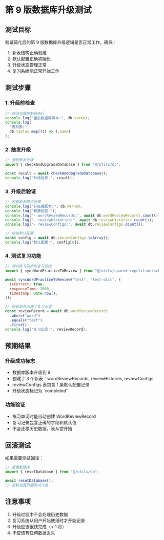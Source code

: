 # 第 9 版数据库升级测试

## 测试目标

验证简化后的第 9 版数据库升级逻辑是否正常工作，确保：

1. 新表结构正确创建
2. 默认配置正确初始化
3. 升级状态管理正常
4. 复习系统能正常开始工作

## 测试步骤

### 1. 升级前检查

```javascript
// 在浏览器控制台执行
console.log("当前数据库版本:", db.verno);
console.log(
  "表列表:",
  db.tables.map((t) => t.name)
);
```

### 2. 触发升级

```javascript
// 强制触发升级
import { checkAndUpgradeDatabase } from "@/utils/db";

const result = await checkAndUpgradeDatabase();
console.log("升级结果:", result);
```

### 3. 升级后验证

```javascript
// 检查新表是否创建
console.log("升级后版本:", db.verno);
console.log("新表检查:");
console.log("- wordReviewRecords:", await db.wordReviewRecords.count());
console.log("- reviewHistories:", await db.reviewHistories.count());
console.log("- reviewConfigs:", await db.reviewConfigs.count());

// 检查默认配置
const config = await db.reviewConfigs.toArray();
console.log("默认配置:", config[0]);
```

### 4. 测试复习功能

```javascript
// 测试练习同步到复习系统
import { syncWordPracticeToReview } from "@/utils/spaced-repetition/scheduleGenerator";

await syncWordPracticeToReview("test", "test-dict", {
  isCorrect: true,
  responseTime: 2000,
  timestamp: Date.now(),
});

// 检查是否创建了复习记录
const reviewRecord = await db.wordReviewRecords
  .where("word")
  .equals("test")
  .first();
console.log("复习记录:", reviewRecord);
```

## 预期结果

### 升级成功标志

- 数据库版本升级到 9
- 创建了 3 个新表：wordReviewRecords, reviewHistories, reviewConfigs
- reviewConfigs 表包含 1 条默认配置记录
- 升级状态标记为 'completed'

### 功能验证

- 练习单词时能自动创建 WordReviewRecord
- 复习记录包含正确的字段和默认值
- 不会迁移历史数据，表从空开始

## 回滚测试

如果需要测试回滚：

```javascript
// 重置数据库
import { resetDatabase } from "@/utils/db";

await resetDatabase();
// 重新加载页面测试升级
```

## 注意事项

1. 升级过程中不会处理历史数据
2. 复习系统从用户开始使用时才开始记录
3. 升级应该很快完成（< 1 秒）
4. 不应该有任何数据丢失
